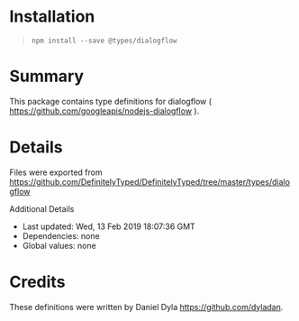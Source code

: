 # Installation
> `npm install --save @types/dialogflow`

# Summary
This package contains type definitions for dialogflow ( https://github.com/googleapis/nodejs-dialogflow ).

# Details
Files were exported from https://github.com/DefinitelyTyped/DefinitelyTyped/tree/master/types/dialogflow

Additional Details
 * Last updated: Wed, 13 Feb 2019 18:07:36 GMT
 * Dependencies: none
 * Global values: none

# Credits
These definitions were written by Daniel Dyla <https://github.com/dyladan>.
